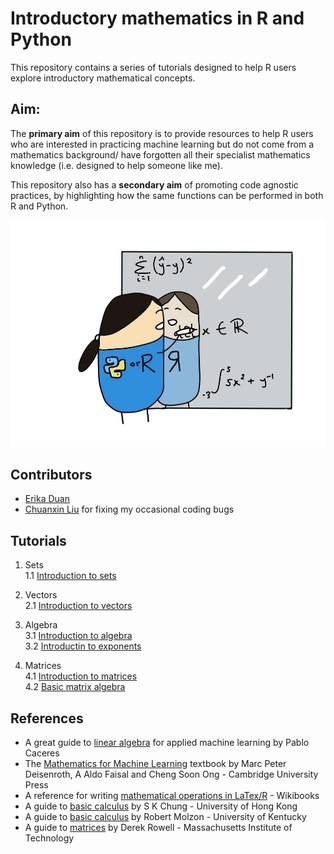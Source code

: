 # Introductory mathematics in R and Python  

This repository contains a series of tutorials designed to help R users explore introductory mathematical concepts.  

## Aim:  

The **primary aim** of this repository is to provide resources to help R users who are interested in practicing machine learning but do not come from a mathematics background/ have forgotten all their specialist mathematics knowledge (i.e. designed to help someone like me).  

This repository also has a **secondary aim** of promoting code agnostic practices, by highlighting how the same functions can be performed in both R and Python.  

![](https://github.com/erikaduan/Introductory-maths-in-R-and-Python/blob/master/02_figures/repo-logo.jpg)  

## Contributors  

+ [Erika Duan](https://github.com/erikaduan/)  
+ [Chuanxin Liu](https://github.com/codetrainee) for fixing my occasional coding bugs  

## Tutorials   

1. Sets  
    1.1 [Introduction to sets](https://github.com/erikaduan/Introductory-maths-in-R-and-Python/blob/master/03_scripts/01_sets-introduction.md)  

2. Vectors  
   2.1 [Introduction to vectors](https://github.com/erikaduan/Introductory-maths-in-R-and-Python/blob/master/03_scripts/02_vectors-introduction.md)  

3. Algebra  
    3.1 [Introduction to algebra]()  
    3.2 [Introductin to exponents]()  

4. Matrices  
    4.1 [Introduction to matrices]()  
    4.2 [Basic matrix algebra]()  

## References  

+ A great guide to [linear algebra](https://pabloinsente.github.io/intro-linear-algebra) for applied machine learning by Pablo Caceres  
+ The [Mathematics for Machine Learning](https://mml-book.github.io/book/mml-book.pdf) textbook by Marc Peter Deisenroth, A Aldo Faisal and Cheng Soon Ong - Cambridge University Press  
+ A reference for writing [mathematical operations in LaTex/R](https://en.wikibooks.org/wiki/LaTeX/Mathematics#Fractions_and_Binomials) - Wikibooks  
+ A guide to [basic calculus](www.math.nagoya-u.ac.jp/~richard/teaching/f2016/BasicCalculus.pdf) by S K Chung - University of Hong Kong  
+ A guide to [basic calculus](https://www.ms.uky.edu/~lee/amspcalc/calcmolzon.pdf) by Robert Molzon - University of Kentucky  
+ A guide to [matrices](http://web.mit.edu/2.14/www/Handouts/Matrices.pdf) by Derek Rowell - Massachusetts Institute of Technology  